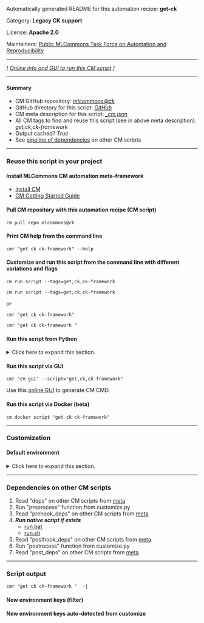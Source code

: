 Automatically generated README for this automation recipe: **get-ck**

Category: **Legacy CK support**

License: **Apache 2.0**

Maintainers: [Public MLCommons Task Force on Automation and Reproducibility](https://github.com/mlcommons/ck/blob/master/docs/taskforce.md)

---
*[ [Online info and GUI to run this CM script](https://access.cknowledge.org/playground/?action=scripts&name=get-ck,5575126797174cac) ]*

---
#### Summary

* CM GitHub repository: *[mlcommons@ck](https://github.com/mlcommons/ck/tree/dev/cm-mlops)*
* GitHub directory for this script: *[GitHub](https://github.com/mlcommons/ck/tree/dev/cm-mlops/script/get-ck)*
* CM meta description for this script: *[_cm.json](_cm.json)*
* All CM tags to find and reuse this script (see in above meta description): *get,ck,ck-framework*
* Output cached? *True*
* See [pipeline of dependencies](#dependencies-on-other-cm-scripts) on other CM scripts


---
### Reuse this script in your project

#### Install MLCommons CM automation meta-framework

* [Install CM](https://access.cknowledge.org/playground/?action=install)
* [CM Getting Started Guide](https://github.com/mlcommons/ck/blob/master/docs/getting-started.md)

#### Pull CM repository with this automation recipe (CM script)

```cm pull repo mlcommons@ck```

#### Print CM help from the command line

````cmr "get ck ck-framework" --help````

#### Customize and run this script from the command line with different variations and flags

`cm run script --tags=get,ck,ck-framework`

`cm run script --tags=get,ck,ck-framework `

*or*

`cmr "get ck ck-framework"`

`cmr "get ck ck-framework " `


#### Run this script from Python

<details>
<summary>Click here to expand this section.</summary>

```python

import cmind

r = cmind.access({'action':'run'
                  'automation':'script',
                  'tags':'get,ck,ck-framework'
                  'out':'con',
                  ...
                  (other input keys for this script)
                  ...
                 })

if r['return']>0:
    print (r['error'])

```

</details>


#### Run this script via GUI

```cmr "cm gui" --script="get,ck,ck-framework"```

Use this [online GUI](https://cKnowledge.org/cm-gui/?tags=get,ck,ck-framework) to generate CM CMD.

#### Run this script via Docker (beta)

`cm docker script "get ck ck-framework" `

___
### Customization

#### Default environment

<details>
<summary>Click here to expand this section.</summary>

These keys can be updated via `--env.KEY=VALUE` or `env` dictionary in `@input.json` or using script flags.


</details>

___
### Dependencies on other CM scripts


  1. Read "deps" on other CM scripts from [meta](https://github.com/mlcommons/ck/tree/dev/cm-mlops/script/get-ck/_cm.json)
  1. Run "preprocess" function from customize.py
  1. Read "prehook_deps" on other CM scripts from [meta](https://github.com/mlcommons/ck/tree/dev/cm-mlops/script/get-ck/_cm.json)
  1. ***Run native script if exists***
     * [run.bat](https://github.com/mlcommons/ck/tree/dev/cm-mlops/script/get-ck/run.bat)
     * [run.sh](https://github.com/mlcommons/ck/tree/dev/cm-mlops/script/get-ck/run.sh)
  1. Read "posthook_deps" on other CM scripts from [meta](https://github.com/mlcommons/ck/tree/dev/cm-mlops/script/get-ck/_cm.json)
  1. Run "postrocess" function from customize.py
  1. Read "post_deps" on other CM scripts from [meta](https://github.com/mlcommons/ck/tree/dev/cm-mlops/script/get-ck/_cm.json)

___
### Script output
`cmr "get ck ck-framework "  -j`
#### New environment keys (filter)

#### New environment keys auto-detected from customize
